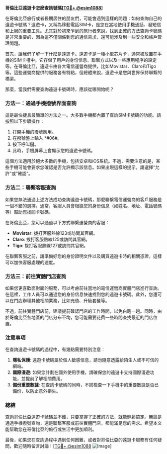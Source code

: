 **哥倫比亞遠遊卡怎麽查詢號碼[[TG💪+ @esim1088](https://t.me/s/esim1088)]**

在哥倫比亞旅行或者長期居住的朋友們，可能會遇到這樣的問題：如何查詢自己的遠遊卡號碼？遠遊卡，又稱為移動電話SIM卡，是您在當地使用手機通話、發短信和上網的重要工具。尤其對於初來乍到的旅行者來說，找到正確的方法查詢卡號碼是非常重要的，因為這不僅關係到您的通信需求，還可能涉及到一些安全和帳戶管理問題。

首先，讓我們了解一下什麼是遠遊卡。遠遊卡是一種小型芯片卡，通常被放置在手機的SIM卡槽中。它存儲了用戶的身份信息、聯繫方式以及一些應用程序的設定等。在哥倫比亞，遠遊卡由各大電信運營商提供，比如Movistar、Claro和Tigo等。這些運營商提供的服務各有特點，但總體來說，遠遊卡是您與世界保持聯繫的橋梁。

那麼，當我們需要查詢遠遊卡號碼時，應該從哪開始呢？

### 方法一：通過手機撥號界面查詢

這是最快捷且最簡單的方法之一。大多數手機都內置了查詢SIM卡號碼的功能。請按照以下步驟操作：

1. 打開手機的撥號應用。
2. 在撥號盤上輸入 *#06#。
3. 按下呼叫鍵。
4. 此時，手機屏幕上會顯示您的遠遊卡號碼。

這個方法適用於絕大多數的手機，包括安卓和iOS系統。不過，需要注意的是，某些手機可能會要求您確認是否允許顯示該信息。如果出現這樣的提示，請選擇“允許”或“確認”。

### 方法二：聯繫客服查詢

如果您無法通過上述方法成功查詢遠遊卡號碼，那麼聯繫電信運營商的客戶服務是一個不錯的選擇。通常，客服人員會根據您的身份信息（如姓名、地址、電話號碼等）幫助您找回卡號碼。

在哥倫比亞，您可以通過以下方式聯繫運營商的客服：

- **Movistar**: 拨打客服熱線123或訪問其官網。
- **Claro**: 拨打客服熱線125或訪問其官網。
- **Tigo**: 拨打客服熱線127或訪問其官網。

在聯繫客服之前，請準備好您的身份證明文件以及購買遠遊卡時的相關憑證，這樣可以加快客服處理的速度。

### 方法三：前往實體門店查詢

如果您更喜歡面對面的服務，可以考慮前往當地的電信運營商實體門店進行查詢。在這裡，工作人員可以通過您的身份信息快速找到您的遠遊卡號碼。此外，您還可以在門店辦理其他相關業務，比如充值、升級套餐等。

不過，前往實體門店前，建議提前確認門店的工作時間，以免白跑一趟。同時，由於哥倫比亞各地區的門店分布不均，您可能需要花費一些時間查找最近的門店位置。

### 注意事項

在查詢遠遊卡號碼的過程中，有幾點需要特別注意：

1. **隱私保護**: 遠遊卡號碼屬於個人敏感信息，請勿隨意透露給陌生人或不可信的網站。
2. **國際漫遊**: 如果您計劃在國外使用手機，請確保您的遠遊卡支持國際漫遊功能，並提前了解相關費用。
3. **備份重要數據**: 在查詢卡號碼的同時，不妨檢查一下手機中的重要數據是否已備份，以防止意外損失。

### 總結

查詢哥倫比亞遠遊卡號碼並不難，只要掌握了正確的方法，就能輕鬆搞定。無論是通過手機撥號查詢，還是聯繫客服或前往實體門店，都能滿足您的需求。希望本文能幫助您在哥倫比亞的旅行或生活中更加順利。

最後，如果您在查詢過程中遇到任何困難，或者對哥倫比亞的遠遊卡服務有任何疑問，歡迎隨時留言討論！[[TG💪+ @esim1088](https://t.me/s/esim1088) ![Image](https://i.postimg.cc/4NQfJmqS/Snipaste-2025-05-13-00-14-12.png)]